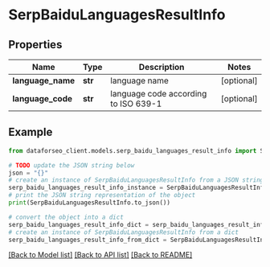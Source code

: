 # SerpBaiduLanguagesResultInfo


## Properties

Name | Type | Description | Notes
------------ | ------------- | ------------- | -------------
**language_name** | **str** | language name | [optional] 
**language_code** | **str** | language code according to ISO 639-1 | [optional] 

## Example

```python
from dataforseo_client.models.serp_baidu_languages_result_info import SerpBaiduLanguagesResultInfo

# TODO update the JSON string below
json = "{}"
# create an instance of SerpBaiduLanguagesResultInfo from a JSON string
serp_baidu_languages_result_info_instance = SerpBaiduLanguagesResultInfo.from_json(json)
# print the JSON string representation of the object
print(SerpBaiduLanguagesResultInfo.to_json())

# convert the object into a dict
serp_baidu_languages_result_info_dict = serp_baidu_languages_result_info_instance.to_dict()
# create an instance of SerpBaiduLanguagesResultInfo from a dict
serp_baidu_languages_result_info_from_dict = SerpBaiduLanguagesResultInfo.from_dict(serp_baidu_languages_result_info_dict)
```
[[Back to Model list]](../README.md#documentation-for-models) [[Back to API list]](../README.md#documentation-for-api-endpoints) [[Back to README]](../README.md)


